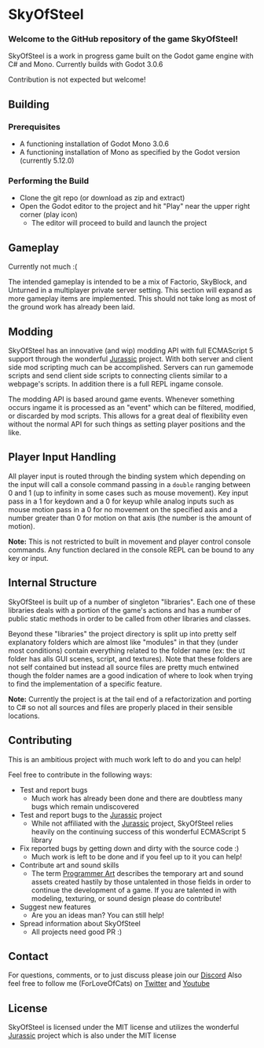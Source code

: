 # SkyOfSteel

### Welcome to the GitHub repository of the game SkyOfSteel!

SkyOfSteel is a work in progress game built on the Godot game engine with C# and Mono. Currently builds with Godot 3.0.6

Contribution is not expected but welcome!



## Building

### Prerequisites

* A functioning installation of Godot Mono 3.0.6
* A functioning installation of Mono as specified by the Godot version (currently 5.12.0)

### Performing the Build

* Clone the git repo (or download as zip and extract)
* Open the Godot editor to the project and hit "Play" near the upper right corner (play icon)
  * The editor will proceed to build and launch the project



## Gameplay

Currently not much :(

The intended gameplay is intended to be a mix of Factorio, SkyBlock, and Unturned in a multiplayer private server setting. This section will expand as more gameplay items are implemented. This should not take long as most of the ground work has already been laid.



## Modding

SkyOfSteel has an innovative (and wip) modding API with full ECMAScript 5 support through the wonderful [Jurassic](https://github.com/paulbartrum/jurassic/ "Jurassic Github Page") project. With both server and client side mod scripting much can be accomplished. Servers can run gamemode scripts and send client side scripts to connecting clients similar to a webpage's scripts. In addition there is a full REPL ingame console.

The modding API is based around game events. Whenever something occurs ingame it is processed as an "event" which can be filtered, modified, or discarded by mod scripts. This allows for a great deal of flexibility even without the normal API for such things as setting player positions and the like.



## Player Input Handling

All player input is routed through the binding system which depending on the input will call a console command passing in a `double` ranging between 0 and 1 (up to infinity in some cases such as mouse movement). Key input pass in a 1 for keydown and a 0 for keyup while analog inputs such as mouse motion pass in a 0 for no movement on the specified axis and a number greater than 0 for motion on that axis (the number is the amount of motion).

**Note:** This is not restricted to built in movement and player control console commands. Any function declared in the console REPL can be bound to any key or input.



## Internal Structure

SkyOfSteel is built up of a number of singleton "libraries". Each one of these libraries deals with a portion of the game's actions and has a number of public static methods in order to be called from other libraries and classes.

Beyond these "libraries" the project directory is split up into pretty self explanatory folders which are almost like "modules" in that they (under most conditions) contain everything related to the folder name (ex: the `UI` folder has alls GUI scenes, script, and textures). Note that these folders are not self contained but instead all source files are pretty much entwined though the folder names are a good indication of where to look when trying to find the implementation of a specific feature.

**Note:** Currently the project is at the tail end of a refactorization and porting to C# so not all sources and files are properly placed in their sensible locations.



## Contributing

This is an ambitious project with much work left to do and you can help!

Feel free to contribute in the following ways:

* Test and report bugs
  * Much work has already been done and there are doubtless many bugs which remain undiscovered
* Test and report bugs to the [Jurassic](https://github.com/paulbartrum/jurassic/ "Jurassic Github Page") project
  * While not affiliated with the [Jurassic](https://github.com/paulbartrum/jurassic/ "Jurassic Github Page") project, SkyOfSteel relies heavily on the continuing success of this wonderful ECMAScript 5 library
* Fix reported bugs by getting down and dirty with the source code :)
  * Much work is left to be done and if you feel up to it you can help!
* Contribute art and sound skills
  * The term [Programmer Art](https://en.wikipedia.org/wiki/Programmer_art "Wikipedia page on Programmer Art") describes the temporary art and sound assets created hastily by those untalented in those fields in order to continue the development of a game. If you are talented in with modeling, texturing, or sound design please do contribute!
* Suggest new features
  * Are you an ideas man? You can still help!
* Spread information about SkyOfSteel
  * All projects need good PR :)



## Contact
For questions, comments, or to just discuss please join our [Discord](https://www.discord.gg/Ag5Yckw "Discord Server Invite Link")
Also feel free to follow me (ForLoveOfCats) on [Twitter](https://twitter.com/ForLoveOfCats "ForLoveOfCats Twitter Page") and [Youtube](https://www.youtube.com/channel/UCbqt-FR7-S2gTWMw0BCEkaw "ForLoveOfCats Youtube Channel")



## License

SkyOfSteel is licensed under the MIT license and utilizes the wonderful [Jurassic](https://github.com/paulbartrum/jurassic/ "Jurassic Github Page") project which is also under the MIT license